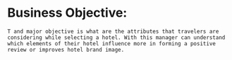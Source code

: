 # Business Objective:
	T and major objective is what are the attributes that travelers are considering while selecting a hotel. With this manager can understand which elements of their hotel influence more in forming a positive review or improves hotel brand image.
